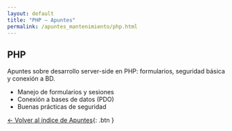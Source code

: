```yaml
---
layout: default
title: "PHP — Apuntes"
permalink: /apuntes_mantenimiento/php.html
---
```


## PHP

Apuntes sobre desarrollo server-side en PHP: formularios, seguridad básica y conexión a BD.

- Manejo de formularios y sesiones
- Conexión a bases de datos (PDO)
- Buenas prácticas de seguridad

[← Volver al índice de Apuntes](/apuntes/index.html){: .btn }
